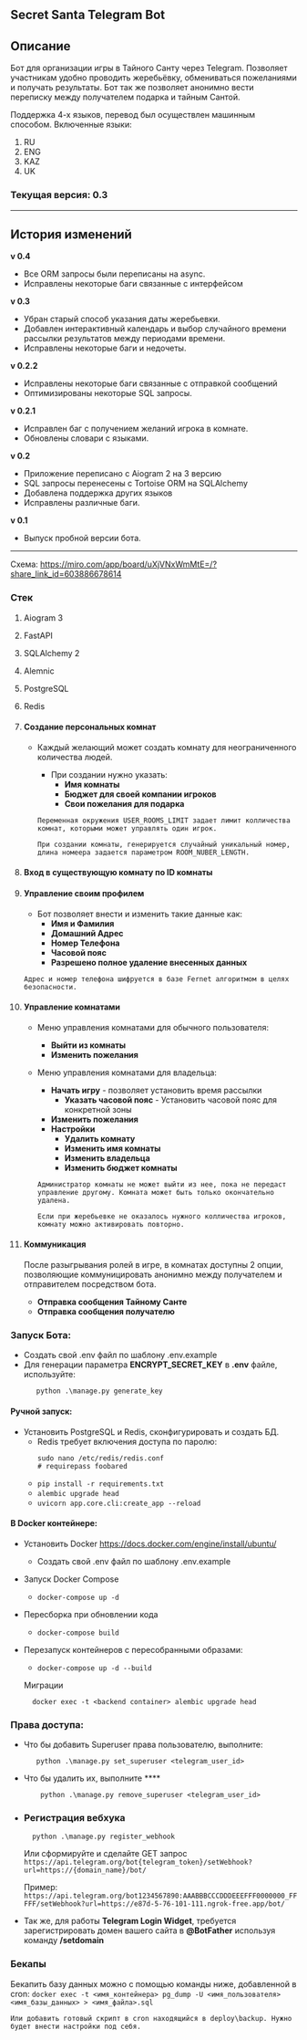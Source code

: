 ## Secret Santa Telegram Bot

## Описание
Бот для организации игры в Тайного Санту через Telegram. Позволяет участникам удобно проводить жеребьёвку, 
обмениваться пожеланиями и получать результаты. Бот так же позволяет анонимно вести переписку между получателем подарка и тайным Сантой.

Поддержка 4-х языков, перевод был осуществлен машинным способом.
Включенные языки:

1. RU
2. ENG
3. KAZ
4. UK

### Текущая версия: 0.3

---
## История изменений

**v 0.4** 
* Все ORM запросы были переписаны на async.
* Исправлены некоторые баги связанные с интерфейсом

**v 0.3** 
* Убран старый способ указания даты жеребьевки.
* Добавлен интерактивный календарь и выбор случайного времени рассылки результатов между периодами времени.
* Исправлены некоторые баги и недочеты. 

**v 0.2.2** 
* Исправлены некоторые баги связанные с отправкой сообщений
* Оптимизированы некоторые SQL запросы.

**v 0.2.1** 
* Исправлен баг с получением желаний игрока в комнате.
* Обновлены словари с языками.

**v 0.2**
* Приложение переписано с Aiogram 2 на 3 версию
* SQL запросы перенесены с Tortoise ORM на SQLAlchemy
* Добавлена поддержка других языков
* Исправлены различные баги. 

**v 0.1**
* Выпуск пробной версии бота.

---

Схема: https://miro.com/app/board/uXjVNxWmMtE=/?share_link_id=603886678614


### Стек

1. Aiogram 3
2. FastAPI
3. SQLAlchemy 2
4. Alemnic
5. PostgreSQL
6. Redis

1. #### Создание персональных комнат

    - Каждый желающий может создать комнату для неограниченного количества людей.
        - При создании нужно указать:
            - **Имя комнаты**
            - **Бюджет для своей компании игроков**
            - **Свои пожелания для подарка**

      ```Переменная окружения USER_ROOMS_LIMIT задает лимит колличества комнат, которыми может управлять один игрок.```

      ```При создании комнаты, генерируется случайный уникальный номер, длина номеера задается параметром ROOM_NUBER_LENGTH. ```
2. #### Вход в существующую комнату по ID комнаты
3. #### Управление своим профилем
    - Бот позволяет внести и изменить такие данные как:
        - **Имя и Фамилия**
        - **Домашний Адрес**
        - **Номер Телефона**
        - **Часовой пояс**
        - **Разрешено полное удаление внесенных данных**

   ```Адрес и номер телефона шифруется в базе Fernet алгоритмом в целях безопасности.```

4. #### Управление комнатами
    - Меню управления комнатами для обычного пользователя:
        - **Выйти из комнаты**
        - **Изменить пожелания**
    - Меню управления комнатами для владельца:
        - **Начать игру** - позволяет установить время рассылки
            - **Указать часовой пояс** - Установить часовой пояс для конкретной зоны
        - **Изменить пожелания**
        - **Настройки**
            - **Удалить комнату**
            - **Изменить имя комнаты**
            - **Изменить владельца**
            - **Изменить бюджет комнаты**

      ```Администратор комнаты не может выйти из нее, пока не передаст управление другому. Комната может быть только окончательно удалена.```

      ```Если при жеребьевке не оказалось нужного колличества игроков, комнату можно активировать повторно.```
5. #### Коммуникация
   После разыгрывания ролей в игре, в комнатах доступны 2 опции, позволяющие коммуницировать анонимно между получателем
   и отправителем посредством бота.
    - **Отправка сообщения Тайному Санте**
    - **Отправка сообщения получателю**

### Запуск Бота:
- Создать свой .env файл по шаблону .env.example
- Для генерации параметра **ENCRYPT_SECRET_KEY** в **.env** файле, используйте: 
     ```
        python .\manage.py generate_key
    ```

#### Ручной запуск:


- Установить PostgreSQL и Redis, сконфигурировать и создать БД.
    - Redis требует включения доступа по паролю:
       ```
      sudo nano /etc/redis/redis.conf
      # requirepass foobared

    -  ```pip install -r requirements.txt ```
    -  ```alembic upgrade head ```
    -  ```uvicorn app.core.cli:create_app --reload ```
    


#### В Docker контейнере:

- Установить Docker https://docs.docker.com/engine/install/ubuntu/
    - Создать свой .env файл по шаблону .env.example
  
- Запуск Docker Compose
    -  ```docker-compose up -d ```
- Пересборка при обновлении кода
    -  ```docker-compose build ```
- Перезапуск контейнеров с пересобранными образами:
    -  ```docker-compose up -d --build ```




  Миграции
     ```console
       docker exec -t <backend container> alembic upgrade head
     ```

### Права доступа:

- Что бы добавить Superuser права пользователю, выполните:
     ```console
        python .\manage.py set_superuser <telegram_user_id>
     ```
- Что бы удалить их, выполните ****
     ```console
         python .\manage.py remove_superuser <telegram_user_id>
     ```
- ### Регистрация вебхука
    ```console
      python .\manage.py register_webhook
    ```

  Или сформируйте и сделайте GET запрос
   ```https://api.telegram.org/bot{telegram_token}/setWebhook?url=https://{domain_name}/bot/ ```

  Пример:
   ```https://api.telegram.org/bot1234567890:AAABBBCCCDDDEEEFFF0000000_FFFFF/setWebhook?url=https://e87d-5-76-101-111.ngrok-free.app/bot/ ```

- Так же, для работы **Telegram Login Widget**, требуется зарегистрировать домен вашего сайта в **@BotFather** используя
  команду **/setdomain**

### Бекапы

Бекапить базу данных можно с помощью команды ниже, добавленной в cron:
``docker exec -t <имя_контейнера> pg_dump -U <имя_пользователя> <имя_базы_данных> > <имя_файла>.sql
``

``Или добавить готовый скрипт в cron находящийся в deploy\backup. Нужно будет внести настройки под себя.
 ``